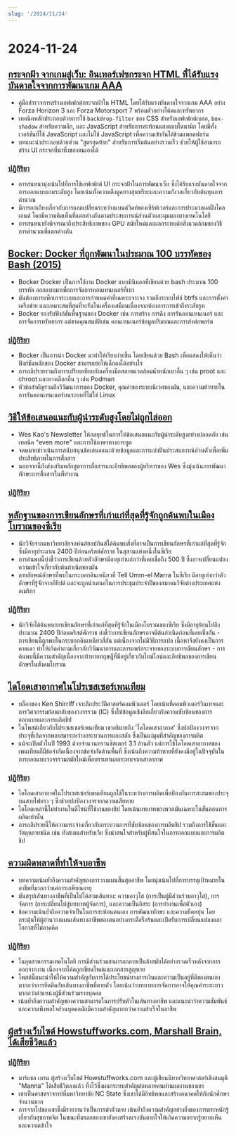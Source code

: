 ```yaml
---
slug: '/2024/11/24'
---
```


# 2024-11-24

## [กระจกฝ้า จากเกมสู่เว็บ: อินเทอร์เฟซกระจก HTML ที่ได้รับแรงบันดาลใจจากการพัฒนาเกม AAA](https://www.tyleo.com/html-glass.html)

- คู่มือสำรวจการสร้างเอฟเฟกต์กระจกฝ้าใน HTML โดยได้รับแรงบันดาลใจจากเกม AAA อย่าง Forza Horizon 3 และ Forza Motorsport 7 พร้อมตัวอย่างโค้ดและทรัพยากร
- เทคนิคหลักประกอบด้วยการใช้ `backdrop-filter` ของ CSS สำหรับเอฟเฟกต์เบลอ, `box-shadow` สำหรับความลึก, และ JavaScript สำหรับการสะท้อนแสงแบบไดนามิก โดยมีทั้งเวอร์ชันที่ใช้ JavaScript และไม่ใช้ JavaScript เพื่อความเข้ากันได้ข้ามแพลตฟอร์ม
- บทแนะนำประกอบด้วยส่วน "สูตรสุดท้าย" สำหรับการเริ่มต้นอย่างรวดเร็ว ช่วยให้ผู้ใช้สามารถสร้าง UI กระจกที่น่าทึ่งของตนเองได้

### [ปฏิกิริยา](https://news.ycombinator.com/item?id=42225481)

- การสนทนามุ่งเน้นไปที่การใช้เอฟเฟกต์ UI กระจกฝ้าในการพัฒนาเว็บ ซึ่งได้รับแรงบันดาลใจจากการออกแบบเกมระดับสูง โดยเน้นทั้งความดึงดูดทางสุนทรียะและความกังวลเกี่ยวกับต้นทุนการคำนวณ
- มีการถกเถียงเกี่ยวกับการแลกเปลี่ยนระหว่างแบนด์วิดท์ของเซิร์ฟเวอร์และการประมวลผลฝั่งไคลเอนต์ โดยมีความคิดเห็นที่แตกต่างกันตามประสบการณ์ส่วนตัวและมุมมองทางเทคโนโลยี
- การสนทนายังพิจารณาถึงประสิทธิภาพของ GPU สมัยใหม่และผลกระทบต่อสิ่งแวดล้อมของวิธีการคำนวณที่แตกต่างกัน

## [Bocker: Docker ที่ถูกพัฒนาในประมาณ 100 บรรทัดของ Bash (2015)](https://github.com/p8952/bocker)

- Bocker Docker เป็นการใช้งาน Docker แบบมินิมอลที่เขียนด้วย bash ประมาณ 100 บรรทัด ออกแบบมาเพื่อการจัดการคอนเทนเนอร์ที่เบา
- มันต้องการแพ็กเกจระบบและการกำหนดค่าที่เฉพาะเจาะจง รวมถึงระบบไฟล์ btrfs และการตั้งค่าเครือข่าย และเหมาะสมที่สุดที่จะรันในเครื่องเสมือนเนื่องจากต้องการการเข้าถึงระดับรูท
- Bocker รองรับฟังก์ชันพื้นฐานของ Docker เช่น การสร้าง การดึง การรันคอนเทนเนอร์ และการจัดการทรัพยากร แต่ขาดคุณสมบัติเช่น คอนเทนเนอร์ข้อมูลปริมาณและการส่งต่อพอร์ต

### [ปฏิกิริยา](https://news.ycombinator.com/item?id=42224670)

- Bocker เป็นการนำ Docker มาทำให้เรียบง่ายขึ้น โดยเขียนด้วย Bash เพื่อแสดงให้เห็นว่าฟังก์ชันหลักของ Docker สามารถย่อให้เล็กลงได้อย่างไร
- การอภิปรายรวมถึงการเปรียบเทียบกับเครื่องมือสภาพแวดล้อมน้ำหนักเบาอื่น ๆ เช่น proot และ chroot และทางเลือกอื่น ๆ เช่น Podman
- หัวข้อสำคัญรวมถึงวิวัฒนาการของ Docker, คุณค่าของระบบนิเวศของมัน, และความท้าทายในการรันคอนเทนเนอร์บนระบบที่ไม่ใช่ Linux

## [วิธีให้ข้อเสนอแนะกับผู้นำระดับสูงโดยไม่ถูกไล่ออก](https://newsletter.weskao.com/p/how-to-give-a-senior-leader-feedback-without-getting-fired)

- Wes Kao's Newsletter ให้กลยุทธ์ในการให้ข้อเสนอแนะกับผู้นำระดับสูงอย่างปลอดภัย เช่น เทคนิค "even more" และการใช้ภาษาทางการทูต
- จดหมายข่าวเน้นการสนับสนุนข้อเสนอแนะด้วยข้อมูลและการแบ่งปันประสบการณ์ส่วนตัวเพื่อเพิ่มประสิทธิภาพในการสื่อสาร
- นอกจากนี้ยังส่งเสริมหลักสูตรการสื่อสารและอิทธิพลของผู้บริหารของ Wes ซึ่งมุ่งเน้นการพัฒนาทักษะการสื่อสารในที่ทำงาน

### [ปฏิกิริยา](https://news.ycombinator.com/item?id=42223099)

## [หลักฐานของการเขียนอักษรที่เก่าแก่ที่สุดที่รู้จักถูกค้นพบในเมืองโบราณของซีเรีย](https://hub.jhu.edu/2024/11/21/ancient-alphabet-discovered-syria/)

- นักวิจัยจากมหาวิทยาลัยจอห์นส์ฮอปกินส์ได้ค้นพบสิ่งที่อาจเป็นการเขียนอักษรที่เก่าแก่ที่สุดที่รู้จัก ซึ่งมีอายุประมาณ 2400 ปีก่อนคริสต์ศักราช ในสุสานแห่งหนึ่งในซีเรีย
- การค้นพบนี้บ่งชี้ว่าการเขียนด้วยตัวอักษรมีอายุเก่าแก่กว่าที่เคยเชื่อถึง 500 ปี ซึ่งอาจเปลี่ยนแปลงความเข้าใจเกี่ยวกับต้นกำเนิดของมัน
- ลายลักษณ์อักษรที่พบในกระบอกดินเหนียวที่ Tell Umm-el Marra ในซีเรีย มีอายุเก่ากว่าตัวอักษรที่รู้จักจากอียิปต์ และจะถูกนำเสนอในการประชุมประจำปีของสมาคมวิจัยต่างประเทศแห่งอเมริกา

### [ปฏิกิริยา](https://news.ycombinator.com/item?id=42224330)

- นักวิจัยได้ค้นพบการเขียนอักษรที่เก่าแก่ที่สุดที่รู้จักในเมืองโบราณของซีเรีย ซึ่งมีอายุย้อนไปถึงประมาณ 2400 ปีก่อนคริสต์ศักราช บ่งชี้ว่าการเขียนอักษรอาจมีต้นกำเนิดก่อนที่เคยเชื่อกัน - การเขียนนี้ถูกพบในกระบอกดินเหนียวสี่อัน แต่เนื่องจากไม่มีวิธีการแปล เนื้อหาจึงยังคงเป็นการคาดเดา ทำให้เกิดคำถามเกี่ยวกับวิวัฒนาการและการแพร่กระจายของระบบการเขียนอักษร - การค้นพบนี้มีความสำคัญเนื่องจากท้าทายทฤษฎีที่มีอยู่เกี่ยวกับไทม์ไลน์และอิทธิพลของการเขียนอักษรในสังคมโบราณ

## [ไดโอดเสาอากาศในโปรเซสเซอร์เพนเทียม](http://www.righto.com/2024/11/antenna-diodes-in-pentium-processor.html)

- บล็อกของ Ken Shirriff เจาะลึกประวัติศาสตร์คอมพิวเตอร์ โดยเน้นที่คอมพิวเตอร์วินเทจและการวิศวกรรมย้อนกลับของวงจรรวม (IC) ซึ่งให้ข้อมูลเชิงลึกเกี่ยวกับความซับซ้อนของการออกแบบและการผลิตชิป
- ในโพสต์เกี่ยวกับโปรเซสเซอร์เพนเทียม เขาอธิบายถึง 'ไดโอดเสาอากาศ' ซึ่งปกป้องวงจรจากประจุที่เกิดจากพลาสมาระหว่างกระบวนการแกะสลัก ซึ่งเป็นแง่มุมที่สำคัญของการผลิต
- แม้จะเปิดตัวในปี 1993 ด้วยจำนวนทรานซิสเตอร์ 3.1 ล้านตัว แต่การใช้ไดโอดเสาอากาศของเพนเทียมก็มีข้อจำกัดเนื่องจากข้อจำกัดด้านพื้นที่ ซึ่งเน้นถึงความท้าทายที่ยังคงมีอยู่ในปัจจุบันในการออกแบบวงจรรวมสมัยใหม่เพื่อบรรเทาผลกระทบจากเสาอากาศ

### [ปฏิกิริยา](https://news.ycombinator.com/item?id=42223690)

- ไดโอดเสาอากาศในโปรเซสเซอร์เพนเทียมถูกใช้ในระหว่างการผลิตเพื่อป้องกันการสะสมของประจุบนสายไฟยาว ๆ ซึ่งช่วยปกป้องวงจรจากความเสียหาย
- ไดโอดเหล่านี้ไม่ทำงานในดีไซน์ที่ใช้งานของชิป โดยเน้นบทบาทของพวกมันเฉพาะในขั้นตอนการผลิตเท่านั้น
- การอภิปรายนี้ให้ความกระจ่างเกี่ยวกับกระบวนการที่ซับซ้อนของการผลิตชิป รวมถึงการใช้ชั้นและวัสดุหลายชนิด เช่น ทังสเตนสำหรับเวีย ซึ่งน่าสนใจสำหรับผู้ที่สนใจในการออกแบบและการผลิตชิป

## [ความผิดพลาดที่ทำให้จบอาชีพ](https://bitfieldconsulting.com/posts/career)

- บทความเน้นย้ำถึงความสำคัญของการวางแผนสิ้นสุดอาชีพ โดยมุ่งเน้นไปที่การบรรลุเป้าหมายในอาชีพที่มากกว่าแค่การเกษียณอายุ
- มันสรุปเส้นทางอาชีพที่เป็นไปได้สามเส้นทาง: ความอาวุโส (การเป็นผู้มีส่วนร่วมอาวุโส), การจัดการ (การเปลี่ยนไปสู่บทบาทผู้จัดการ), และความเป็นอิสระ (การทำงานเพื่อตัวเอง)
- ข้อความเน้นย้ำถึงความจำเป็นในการสะท้อนตนเอง การพัฒนาทักษะ และความยืดหยุ่น โดยกระตุ้นให้ผู้อ่านวางแผนเส้นทางอาชีพของตนอย่างกระตือรือร้นและเปิดรับการเปลี่ยนแปลงและโอกาสที่ไม่คาดคิด

### [ปฏิกิริยา](https://news.ycombinator.com/item?id=42228538)

- ในอุตสาหกรรมเทคโนโลยี การมีส่วนร่วมสามารถกลายเป็นล้าสมัยได้อย่างรวดเร็วหลังจากการออกจากงาน เนื่องจากโค้ดถูกเขียนใหม่และเอกสารสูญหาย
- โพสต์นี้แนะนำให้ให้ความสำคัญกับการได้ประโยชน์ทางการเงินและความเป็นอยู่ที่ดีของตนเองมากกว่าการยึดติดกับเส้นทางอาชีพที่ตายตัว โดยเน้นว่าบทบาทการจัดการอาจให้คุณค่าระยะยาวมากกว่าตำแหน่งผู้มีส่วนร่วมรายบุคคล
- เน้นย้ำถึงความสำคัญของความสามารถในการปรับตัวในเส้นทางอาชีพ และแนะนำว่าความสัมพันธ์และความพึงพอใจส่วนบุคคลมักมีความสำคัญมากกว่าความสำเร็จในอาชีพ

## [ผู้สร้างเว็บไซต์ Howstuffworks.com, Marshall Brain, ได้เสียชีวิตแล้ว](https://www.wral.com/news/local/nc-state-marshall-brain-dies-november-2024/)

### [ปฏิกิริยา](https://news.ycombinator.com/item?id=42228759)

- มาร์แชล เบรน ผู้สร้างเว็บไซต์ Howstuffworks.com และผู้เขียนนิยายวิทยาศาสตร์เชิงสมมุติ "Manna" ได้เสียชีวิตลงแล้ว ทิ้งไว้ซึ่งผลกระทบสำคัญต่อหลายคนผ่านผลงานของเขา
- เขาเป็นศาสตราจารย์ที่มหาวิทยาลัย NC State ซึ่งเขาได้มีอิทธิพลและสร้างอนาคตให้กับนักศึกษาจำนวนมาก
- การจากไปของเขาซึ่งมีรายงานว่าเป็นการฆ่าตัวตาย เน้นย้ำถึงความสำคัญอย่างยิ่งของการตระหนักรู้เกี่ยวกับสุขภาพจิต ในขณะที่มรดกของเขายังคงสร้างแรงบันดาลใจให้เกิดความอยากรู้อยากเห็นและความเข้าใจ

<head>
  <meta property="og:title" content="กระจกฝ้า จากเกมสู่เว็บ: อินเทอร์เฟซกระจก HTML ที่ได้รับแรงบันดาลใจจากการพัฒนาเกม AAA" />
  <meta property="og:type" content="website" />
  <meta property="og:image" content="https://og.cho.sh/api/og/?title=%E0%B8%81%E0%B8%A3%E0%B8%B0%E0%B8%88%E0%B8%81%E0%B8%9D%E0%B9%89%E0%B8%B2%20%E0%B8%88%E0%B8%B2%E0%B8%81%E0%B9%80%E0%B8%81%E0%B8%A1%E0%B8%AA%E0%B8%B9%E0%B9%88%E0%B9%80%E0%B8%A7%E0%B9%87%E0%B8%9A%3A%20%E0%B8%AD%E0%B8%B4%E0%B8%99%E0%B9%80%E0%B8%97%E0%B8%AD%E0%B8%A3%E0%B9%8C%E0%B9%80%E0%B8%9F%E0%B8%8B%E0%B8%81%E0%B8%A3%E0%B8%B0%E0%B8%88%E0%B8%81%20HTML%20%E0%B8%97%E0%B8%B5%E0%B9%88%E0%B9%84%E0%B8%94%E0%B9%89%E0%B8%A3%E0%B8%B1%E0%B8%9A%E0%B9%81%E0%B8%A3%E0%B8%87%E0%B8%9A%E0%B8%B1%E0%B8%99%E0%B8%94%E0%B8%B2%E0%B8%A5%E0%B9%83%E0%B8%88%E0%B8%88%E0%B8%B2%E0%B8%81%E0%B8%81%E0%B8%B2%E0%B8%A3%E0%B8%9E%E0%B8%B1%E0%B8%92%E0%B8%99%E0%B8%B2%E0%B9%80%E0%B8%81%E0%B8%A1%20AAA&subheading=%E0%B8%A7%E0%B8%B1%E0%B8%99%E0%B8%AD%E0%B8%B2%E0%B8%97%E0%B8%B4%E0%B8%95%E0%B8%A2%E0%B9%8C%E0%B8%97%E0%B8%B5%E0%B9%88%2024%20%E0%B8%9E%E0%B8%A4%E0%B8%A8%E0%B8%88%E0%B8%B4%E0%B8%81%E0%B8%B2%E0%B8%A2%E0%B8%99%202567%3A%20%E0%B8%AA%E0%B8%A3%E0%B8%B8%E0%B8%9B%E0%B8%82%E0%B9%88%E0%B8%B2%E0%B8%A7%E0%B9%81%E0%B8%AE%E0%B9%87%E0%B8%81%E0%B9%80%E0%B8%81%E0%B8%AD%E0%B8%A3%E0%B9%8C" />
</head>
